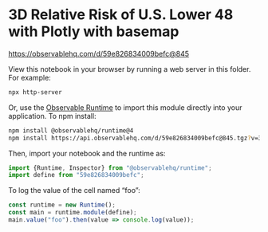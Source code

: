 # 3D Relative Risk of U.S. Lower 48  with Plotly with basemap

https://observablehq.com/d/59e826834009befc@845

View this notebook in your browser by running a web server in this folder. For
example:

~~~sh
npx http-server
~~~

Or, use the [Observable Runtime](https://github.com/observablehq/runtime) to
import this module directly into your application. To npm install:

~~~sh
npm install @observablehq/runtime@4
npm install https://api.observablehq.com/d/59e826834009befc@845.tgz?v=3
~~~

Then, import your notebook and the runtime as:

~~~js
import {Runtime, Inspector} from "@observablehq/runtime";
import define from "59e826834009befc";
~~~

To log the value of the cell named “foo”:

~~~js
const runtime = new Runtime();
const main = runtime.module(define);
main.value("foo").then(value => console.log(value));
~~~
